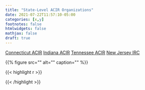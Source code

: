 ```yaml
---
title: "State-Level ACIR Organizations"
date: 2021-07-22T11:57:10-05:00
categories: [x,y]
footnotes: false
htmlwidgets: false
mathjax: false
draft: true
---
```



<!--more-->


[Connecticut ACIR](https://portal.ct.gov/OPM/IGPP-MAIN/Responsible-Growth/Advisory-Commission-on-Intergovernmental-Relations/Advisory-Commison-on-Intergovernmental-Relations)
[Indiana ACIR](https://iacirweb.sitehost.iu.edu/index.htm)
[Tennessee ACIR](https://www.tn.gov/tacir)
[New Jersey IRC](https://njleg.state.nj.us/committees/intgovrel.asp)

{{% figure src="" alt="" caption="" %}}


{{< highlight r >}}


{{< /highlight >}}
